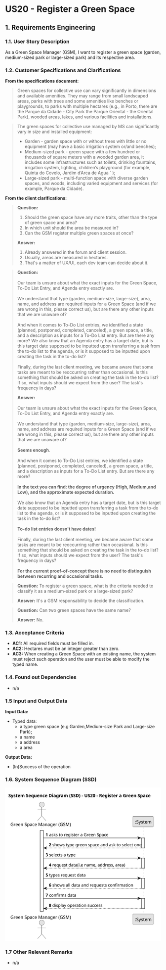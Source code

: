 # US20 - Register a Green Space

## 1. Requirements Engineering

### 1.1. User Story Description

As a Green Space Manager (GSM), I want to register a green space (garden, medium-sized park or large-sized park) and its
respective area.

### 1.2. Customer Specifications and Clarifications

**From the specifications document:**

> Green spaces for collective use can vary significantly in dimensions and
> available amenities. They may range from small landscaped areas, parks
> with trees and some amenities like benches or playgrounds, to parks with
> multiple hectares (e.g., in Porto, there are the Parque da Cidade - City Park the Parque Oriental - the Oriental
> Park),
> wooded areas, lakes, and various facilities and installations.

> The green spaces for collective use managed by MS can significantly vary in
> size and installed equipment:
> - Garden - garden space with or without trees with little or no equipment
    (may have a basic irrigation system or/and benches);
>- Medium-sized park - green space with a few hundred or thousands of
   > square meters with a wooded garden area, it includes some infrastructures such as toilets, drinking fountains,
   > irrigation system, lighting,
   > children’s playground (for example, Quinta do Covelo, Jardim d’Arca
   > de Agua ´ );
>- Large-sized park - multi-function space with diverse garden spaces, and
   > woods, including varied equipment and services (for example, Parque
   > da Cidade).

**From the client clarifications:**

> **Question:**
>1. Should the green space have any more traits, other than the type of green space and area?
>2. In which unit should the area be measured in?
>3. Can the GSM register multiple green spaces at once?
>
> **Answer:**
>1. Already answered in the forum and client session.
>2. Usually, areas are measured in hectares.
>3. That's a matter of UX/UI, each dev team can decide about it.


> **Question:**
> <br><br>Our team is unsure about what the exact inputs for the Green Space, To-Do List Entry, and Agenda entry exactly
> are.
> <br><br>We understand that type (garden, medium-size, large-size), area, name, and address are required inputs for a
> Green
> Space (and if we are wrong in this, please correct us), but are there any other inputs that we are unaware of?
> <br><br>And when it comes to To-Do List entries, we identified a state (planned, postponed, completed, canceled), a
> green
> space,
> a title, and a description as inputs for a To-Do List entry. But are there any more? We also know that an Agenda
> entry
> has a target date, but is this target date supposed to be inputted upon transferring a task from the to-do list to
> the
> agenda, or is it supposed to be inputted upon creating the task in the to-do list?
> <br><br>Finally, during the last client meeting, we became aware that some tasks are meant to be reoccurring rather
> than
> occasional. Is this something that should be asked on creating the task in the to-do list? If so, what inputs should
> we
> expect from the user? The task's frequency in days?
>
> **Answer:**
> <br><br>Our team is unsure about what the exact inputs for the Green Space, To-Do List Entry, and Agenda entry exactly
> are.
> <br><br>We understand that type (garden, medium-size, large-size), area, name, and address are required inputs for a
> Green
> Space (and if we are wrong in this, please correct us), but are there any other inputs that we are unaware of?
> <br><br><b>Seems enough</b>.
> <br><br>And when it comes to To-Do List entries, we identified a state (planned, postponed, completed, canceled), a
> green
> space,
> a title, and a description as inputs for a To-Do List entry. But are there any more?
> <br><br><b>In the text you can find: the degree of urgency (High, Medium,and Low), and the approximate expected
> duration.</b>
> <br><br>We also know that an Agenda entry has a target date, but is this target date supposed to be inputted upon
> transferring a
> task from the to-do list to the agenda, or is it supposed to be inputted upon creating the task in the to-do list?
> <br><br><b>To-do list entries doesn't have dates!</b>
> <br><br>Finally, during the last client meeting, we became aware that some tasks are meant to be reoccurring rather
> than
> occasional. Is this something that should be asked on creating the task in the to-do list? If so, what inputs should
> we
> expect from the user? The task's frequency in days?
> <br><br><b>For the current proof-of-concept there is no need to distinguish between recurring and occasional
> tasks.</b>

> **Question:** To register a green space, what is the criteria needed to classify it as a medium-sized park or a
> large-sized park?
>
> **Answer:** It's a GSM responsability to decide the classification.

> **Question:** Can two green spaces have the same name?
>
> **Answer:** No.

### 1.3. Acceptance Criteria

* **AC1:** All required fields must be filled in.
* **AC2:** Hectares must be an integer greater than zero.
* **AC3:** When creating a Green Space with an existing name, the system must reject such operation and the user must be
  able to modify the typed name.

### 1.4. Found out Dependencies

* n/a

### 1.5 Input and Output Data

**Input Data:**

* Typed data:
    * a type green space (e.g Garden,Medium-size Park and Large-size Park);
    * a name
    * a address
    * a area
  
**Output Data:**

* (In)Success of the operation

### 1.6. System Sequence Diagram (SSD)

![System Sequence Diagram - Alternative One](svg/us20-system-sequence-diagram.svg)

### 1.7 Other Relevant Remarks

* n/a